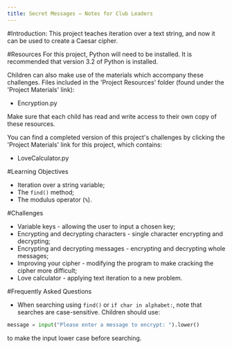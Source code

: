 ```yaml
---
title: Secret Messages — Notes for Club Leaders
---
```


#Introduction:
This project teaches iteration over a text string, and now it can be used to create a Caesar cipher.

#Resources
For this project, Python will need to be installed. It is recommended that version 3.2 of Python is installed.

Children can also make use of the materials which accompany these challenges. Files included in the 'Project Resources' folder (found under the 'Project Materials' link):

+ Encryption.py

Make sure that each child has read and write access to their own copy of these resources.

You can find a completed version of this project's challenges by clicking the 'Project Materials' link for this project, which contains:

+ LoveCalculator.py

#Learning Objectives
+ Iteration over a string variable;
+ The `find()` method;
+ The modulus operator (`%`).

#Challenges
+ Variable keys - allowing the user to input a chosen key;
+ Encrypting and decrypting characters - single character encrypting and decrypting;
+ Encrypting and decrypting messages - encrypting and decrypting whole messages;
+ Improving your cipher - modifying the program to make cracking the cipher more difficult;
+ Love calculator - applying text iteration to a new problem.

#Frequently Asked Questions
+ When searching using `find()` or `if char in alphabet:`, note that searches are case-sensitive. Children should use:

```python
message = input("Please enter a message to encrypt: ").lower()
```

to make the input lower case before searching.